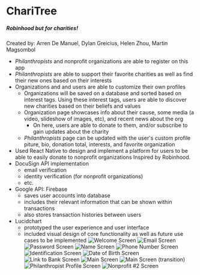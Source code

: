 # ChariTree
#####  Robinhood but for charities! 
Created by:  Arren De Manuel, Dylan Greicius, Helen Zhou, Martin Magsombol
  * *Philanthropists* and nonprofit organizations are able to register on this app
  * *Philanthropists*  are able to support their favorite charities as well as find their new ones based on their interests
  * Organizations and and users are able to customize their own profiles
    - Organizations will be saved on a database and sorted based on interest tags.  Using these interest tags, users are able to discover
      new charities based on their beliefs and values
    - Organization page showcases info about their cause, some media (a video, slideshow of images, etc), and recent news about the org
      - On here, users are able to donate to them, and/or subscribe to gain updates about the charity
    - *Philanthropists*  page can be updated with the user's custom profile piture, bio, donation total, interests, and favorite organization
  * Used React Native to design and implement a platform for users to be able to easily donate to nonprofit organizations Inspired by Robinhood.   
  * DocuSign API implementation
    - email verification
    - identity verification (for nonprofit organizations)
    - etc.
  * Google API: Firebase
    - saves user accounts into database
    - includes their relevant information that can be shown within transactions
    - also stores transaction histories between users
  * Lucidchart
    - prototyped the user experience and user interface
    - included visual design of core functionality as well as future use cases to be implemented
![Welcome Screen](https://i.imgur.com/H9GBrYF.png)
![Email Screen](https://i.imgur.com/ZvQXKeO.png)
![Password Screen](https://i.imgur.com/CHtXhNa.png)
![Name Screen](https://i.imgur.com/MXGjHEP.png)
![Phone Number Screen](https://i.imgur.com/RpVVJJm.png)
![Identification Screen](https://i.imgur.com/LuI4RIz.png)
![Date of Birth Screen](https://i.imgur.com/7DHIq85.png)
![Link to Bank Screen](https://i.imgur.com/o7tfswx.png)
![Main Screen](https://i.imgur.com/Zm5sO2F.png)
![Main Screen (transition)](https://i.imgur.com/QaJL0Fd.png)
![Philanthropist Profile Screen](https://i.imgur.com/QaJL0Fd.png)
![Nonprofit #2 Screen](https://i.imgur.com/BK2qheG.png)
